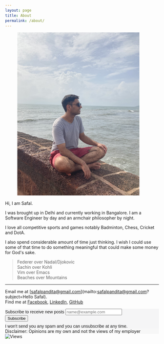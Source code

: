 ```yaml
---
layout: page
title: About
permalink: /about/
---
```


<figure>
  <img class="small left" src="https://raw.githubusercontent.com/imhobo/imhobo.github.io/6a7c744be195123b9339ee10faf48a4b2c85ff3c/images/image.jpg" width="400" alt="Somewhere in Goa">
</figure>


Hi, I am Safal.  

I was brought up in Delhi and currently working in Bangalore. I am a Software Engineer by day and an armchair philosopher by night.  

I love all competitive sports and games notably Badminton, Chess, Cricket and DotA. 

I also spend considerable amount of time just thinking. I wish I could use some of that time to do something meaningful that could make some money for God's sake.

> Federer over Nadal/Djokovic    
> Sachin over Kohli    
> Vim over Emacs    
> Beaches over Mountains    


---

Email me at [safalpandita@gmail.com](mailto:safalpandita@gmail.com?subject=Hello Safal).\
Find me at
[Facebook](https://www.facebook.com/safalpandita/),
[LinkedIn](https://www.linkedin.com/in/safal-pandita-6476bb83/),
[GitHub](https://github.com/imhobo)


  <!-- Begin Mailchimp Signup Form -->
  <link href="//cdn-images.mailchimp.com/embedcode/horizontal-slim-10_7.css" rel="stylesheet" type="text/css">
  <style type="text/css">
	#mc_embed_signup{background:#F5F5F6; clear:left; font:14px Helvetica,Arial,sans-serif; width:100%;}
	/* Add your own Mailchimp form style overrides in your site stylesheet or in this style block.
	   We recommend moving this block and the preceding CSS link to the HEAD of your HTML file. */
    #trust { padding-top: 0.5em;text-align: left;}
    #disclaimer { background:#f7f7f7; width:100%;}
</style>

  <div id="mc_embed_signup">
    <form action="{{site.mailchimp-list}}" method="post" id="mc-embedded-subscribe-form" name="mc-embedded-subscribe-form" class="validate" target="_blank" novalidate>
      <div id="mc_embed_signup_scroll">
        <label for="mce-EMAIL">Subscribe to receive new posts</label>
        <input type="email" value="" name="EMAIL" class="email" id="mce-EMAIL" placeholder="name@example.com" required>
        <!-- real people should not fill this in and expect good things - do not remove this or risk form bot signups-->
        <div style="position: absolute; left: -5000px;" aria-hidden="true"><input type="text" name="b_01dc101c3bd1d708e13e72e12_4079f165ee" tabindex="-1" value=""></div>
        <div class="clear"><input type="submit" value="Subscribe" name="subscribe" id="mc-embedded-subscribe" class="button"></div>
      </div>
      <div id="trust"> I won't send you any spam and you can unsubscribe at any time.</div>
    </form>
  </div>
  <div id="disclaimer">
    Disclaimer: Opinions are my own and not the views of my employer
  </div>

  <!--End mc_embed_signup-->


<img src="https://visitor-badge.glitch.me/badge?page_id={{ page.url }}" alt="Views"/>


